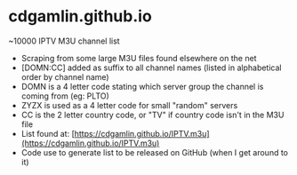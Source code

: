 # cdgamlin.github.io

~10000 IPTV M3U channel list
* Scraping from some large M3U files found elsewhere on the net
* [DOMN:CC] added as suffix to all channel names (listed in alphabetical order by channel name)
* DOMN is a 4 letter code stating which server group the channel is coming from (eg: PLTO)
* ZYZX is used as a 4 letter code for small "random" servers
* CC is the 2 letter country code, or "TV" if country code isn't in the M3U file
* List found at: [https://cdgamlin.github.io/IPTV.m3u](https://cdgamlin.github.io/IPTV.m3u)
* Code use to generate list to be released on GitHub (when I get around to it)
